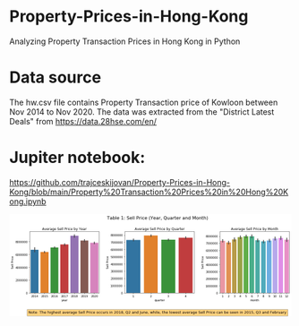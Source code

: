 # Property-Prices-in-Hong-Kong
Analyzing Property Transaction Prices in Hong Kong in Python

# Data source
The hw.csv file contains Property Transaction price of Kowloon between Nov 2014 to Nov 2020. The data was extracted from the "District Latest Deals" from https://data.28hse.com/en/

# Jupiter notebook:
https://github.com/trajceskijovan/Property-Prices-in-Hong-Kong/blob/main/Property%20Transaction%20Prices%20in%20Hong%20Kong.ipynb




![](1.png)
